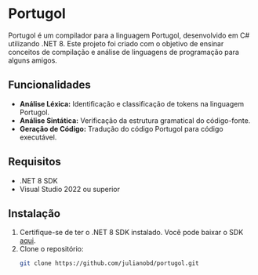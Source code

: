 # Portugol

Portugol é um compilador para a linguagem Portugol, desenvolvido em C# utilizando .NET 8. Este projeto foi criado com o objetivo de ensinar conceitos de compilação e análise de linguagens de programação para alguns amigos.

## Funcionalidades

- **Análise Léxica:** Identificação e classificação de tokens na linguagem Portugol.
- **Análise Sintática:** Verificação da estrutura gramatical do código-fonte.
- **Geração de Código:** Tradução do código Portugol para código executável.

## Requisitos

- .NET 8 SDK
- Visual Studio 2022 ou superior

## Instalação

1. Certifique-se de ter o .NET 8 SDK instalado. Você pode baixar o SDK [aqui](https://dotnet.microsoft.com/download/dotnet/8.0).
2. Clone o repositório:
   ```bash
   git clone https://github.com/julianobd/portugol.git
